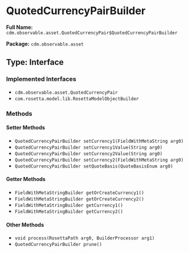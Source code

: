 # QuotedCurrencyPairBuilder

**Full Name:** `cdm.observable.asset.QuotedCurrencyPair$QuotedCurrencyPairBuilder`

**Package:** `cdm.observable.asset`

## Type: Interface

### Implemented Interfaces

- `cdm.observable.asset.QuotedCurrencyPair`
- `com.rosetta.model.lib.RosettaModelObjectBuilder`

### Methods

#### Setter Methods

- `QuotedCurrencyPairBuilder setCurrency1(FieldWithMetaString arg0)`
- `QuotedCurrencyPairBuilder setCurrency1Value(String arg0)`
- `QuotedCurrencyPairBuilder setCurrency2Value(String arg0)`
- `QuotedCurrencyPairBuilder setCurrency2(FieldWithMetaString arg0)`
- `QuotedCurrencyPairBuilder setQuoteBasis(QuoteBasisEnum arg0)`

#### Getter Methods

- `FieldWithMetaStringBuilder getOrCreateCurrency1()`
- `FieldWithMetaStringBuilder getOrCreateCurrency2()`
- `FieldWithMetaStringBuilder getCurrency1()`
- `FieldWithMetaStringBuilder getCurrency2()`

#### Other Methods

- `void process(RosettaPath arg0, BuilderProcessor arg1)`
- `QuotedCurrencyPairBuilder prune()`

